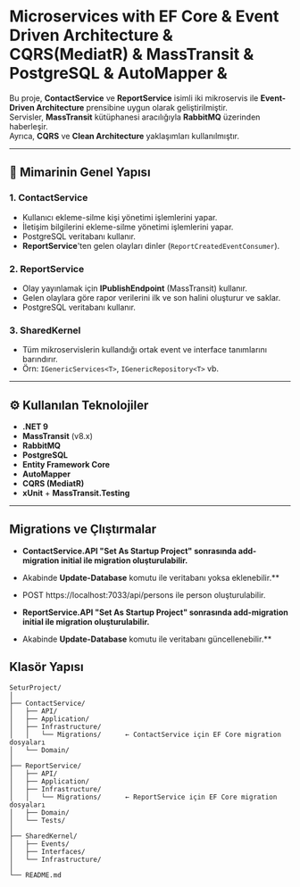 ﻿# Microservices with EF Core & Event Driven Architecture & CQRS(MediatR) & MassTransit & PostgreSQL & AutoMapper & 

Bu proje, **ContactService** ve **ReportService** isimli iki mikroservis ile **Event-Driven Architecture** prensibine uygun olarak geliştirilmiştir.  
Servisler, **MassTransit** kütüphanesi aracılığıyla **RabbitMQ** üzerinden haberleşir.  
Ayrıca, **CQRS** ve **Clean Architecture** yaklaşımları kullanılmıştır.

---

## 📌 Mimarinin Genel Yapısı

### 1. **ContactService**
- Kullanıcı ekleme-silme kişi yönetimi işlemlerini yapar. 
- İletişim bilgilerini ekleme-silme yönetimi işlemlerini yapar.
- PostgreSQL veritabanı kullanır.
- **ReportService**'ten gelen olayları dinler (`ReportCreatedEventConsumer`).

### 2. **ReportService**
- Olay yayınlamak için **IPublishEndpoint** (MassTransit) kullanır.
- Gelen olaylara göre rapor verilerini ilk ve son halini oluşturur ve saklar.
- PostgreSQL veritabanı kullanır.

### 3. **SharedKernel**
- Tüm mikroservislerin kullandığı ortak event ve interface tanımlarını barındırır.
- Örn: `IGenericServices<T>`, `IGenericRepository<T>` vb.

---

## ⚙️ Kullanılan Teknolojiler

- **.NET 9**
- **MassTransit** (v8.x)
- **RabbitMQ**
- **PostgreSQL**
- **Entity Framework Core**
- **AutoMapper**
- **CQRS (MediatR)**
- **xUnit** + **MassTransit.Testing**

---
## Migrations ve Çlıştırmalar
- **ContactService.API "Set As Startup Project" sonrasında  add-migration initial ile migration oluşturulabilir.**
- Akabinde **Update-Database** komutu ile veritabanı yoksa eklenebilir.**
- POST https://localhost:7033/api/persons ile person oluşturulabilir.

- **ReportService.API "Set As Startup Project" sonrasında  add-migration initial ile migration oluşturulabilir.**
- Akabinde **Update-Database** komutu ile veritabanı güncellenebilir.**


## Klasör Yapısı
```
SeturProject/
│
├── ContactService/
│   ├── API/
│   ├── Application/
│   ├── Infrastructure/
│   │   └── Migrations/      ← ContactService için EF Core migration dosyaları
│   └── Domain/
│
├── ReportService/
│   ├── API/
│   ├── Application/
│   ├── Infrastructure/
│   │   └── Migrations/      ← ReportService için EF Core migration dosyaları
│   ├── Domain/
│   └── Tests/
│
├── SharedKernel/
│   ├── Events/
│   ├── Interfaces/
│   └── Infrastructure/
│
└── README.md
```


